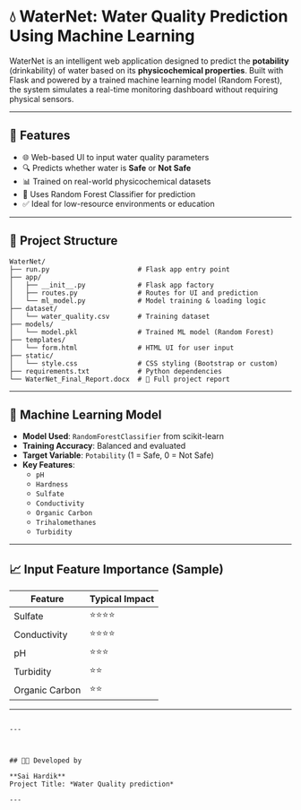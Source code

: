 # 💧 WaterNet: Water Quality Prediction Using Machine Learning

WaterNet is an intelligent web application designed to predict the **potability** (drinkability) of water based on its **physicochemical properties**. Built with Flask and powered by a trained machine learning model (Random Forest), the system simulates a real-time monitoring dashboard without requiring physical sensors.

---

## 🚀 Features

- 🌐 Web-based UI to input water quality parameters
- 🔍 Predicts whether water is **Safe** or **Not Safe**
- 📊 Trained on real-world physicochemical datasets
- 🧠 Uses Random Forest Classifier for prediction
- ✅ Ideal for low-resource environments or education

---

## 📂 Project Structure

```
WaterNet/
├── run.py                      # Flask app entry point
├── app/
│   ├── __init__.py             # Flask app factory
│   ├── routes.py               # Routes for UI and prediction
│   └── ml_model.py             # Model training & loading logic
├── dataset/
│   └── water_quality.csv       # Training dataset
├── models/
│   └── model.pkl               # Trained ML model (Random Forest)
├── templates/
│   └── form.html               # HTML UI for user input
├── static/
│   └── style.css               # CSS styling (Bootstrap or custom)
├── requirements.txt            # Python dependencies
└── WaterNet_Final_Report.docx  # 📄 Full project report
```

---

## 🧠 Machine Learning Model

- **Model Used**: `RandomForestClassifier` from scikit-learn
- **Training Accuracy**: Balanced and evaluated
- **Target Variable**: `Potability` (1 = Safe, 0 = Not Safe)
- **Key Features**:
  - `pH`
  - `Hardness`
  - `Sulfate`
  - `Conductivity`
  - `Organic Carbon`
  - `Trihalomethanes`
  - `Turbidity`

---

## 📈 Input Feature Importance (Sample)

| Feature            | Typical Impact |
|--------------------|----------------|
| Sulfate            | ⭐⭐⭐⭐           |
| Conductivity       | ⭐⭐⭐⭐           |
| pH                 | ⭐⭐⭐            |
| Turbidity          | ⭐⭐             |
| Organic Carbon     | ⭐⭐             |

---

   ```

---



## 👨‍💻 Developed by

**Sai Hardik**  
Project Title: *Water Quality prediction*

---

